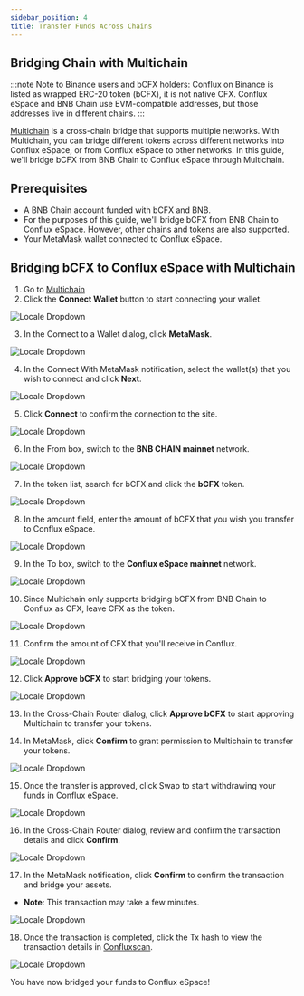 ```yaml
---
sidebar_position: 4
title: Transfer Funds Across Chains
---
```


## Bridging Chain with Multichain

:::note Note to Binance users and bCFX holders: Conflux on Binance is listed as wrapped ERC-20 token (bCFX), it is not native CFX. Conflux eSpace and BNB Chain use EVM-compatible addresses, but those addresses live in different chains.
:::

[Multichain](https://conflux.multichain.org/#/router) is a cross-chain bridge that supports multiple networks. With Multichain, you can bridge different tokens across different networks into Conflux eSpace, or from Conflux eSpace to other networks.
In this guide, we'll bridge bCFX from BNB Chain to Conflux eSpace through Multichain.

## Prerequisites
- A BNB Chain account funded with bCFX and BNB.
- For the purposes of this guide, we'll bridge bCFX from BNB Chain to Conflux eSpace. However, other chains and tokens are also supported.
- Your MetaMask wallet connected to Conflux eSpace.

## Bridging bCFX to Conflux eSpace with Multichain

1. Go to [Multichain](https://conflux.multichain.org/#/router)
2. Click the **Connect Wallet** button to start connecting your wallet.

![Locale Dropdown](./img/connectWallet.png)

3. In the Connect to a Wallet dialog, click **MetaMask**.

![Locale Dropdown](./img/connectWallet-2.png)

4. In the Connect With MetaMask notification, select the wallet(s) that you wish to connect and click **Next**.

![Locale Dropdown](./img/connectWallet-3.png)

5. Click **Connect** to confirm the connection to the site.

![Locale Dropdown](./img/connectWallet-4.png)

6. In the From box, switch to the **BNB CHAIN mainnet** network.

![Locale Dropdown](./img/connectWallet-5.png)

7. In the token list, search for bCFX and click the **bCFX** token.

![Locale Dropdown](./img/connectWallet-6.png)

8. In the amount field, enter the amount of bCFX that you wish you transfer to Conflux eSpace.

![Locale Dropdown](./img/connectWallet-7.png)

9. In the To box, switch to the **Conflux eSpace mainnet** network.

![Locale Dropdown](./img/connectWallet-8.png)

10. Since Multichain only supports bridging bCFX from BNB Chain to Conflux as CFX, leave CFX as the token.

![Locale Dropdown](./img/connectWallet-9.png)

11. Confirm the amount of CFX that you'll receive in Conflux.

![Locale Dropdown](./img/connectWallet-10.png)

12. Click **Approve bCFX** to start bridging your tokens.

![Locale Dropdown](./img/connectWallet-11.png)

13. In the Cross-Chain Router dialog, click **Approve bCFX** to start approving Multichain to transfer your tokens.

14. In MetaMask, click **Confirm** to grant permission to Multichain to transfer your tokens.

![Locale Dropdown](./img/connectWallet-12.png)

15. Once the transfer is approved, click Swap to start withdrawing your funds in Conflux eSpace.

![Locale Dropdown](./img/connectWallet-14.png)

16. In the Cross-Chain Router dialog, review and confirm the transaction details and click **Confirm**.

![Locale Dropdown](./img/connectWallet-15.png)

17. In the MetaMask notification, click **Confirm** to confirm the transaction and bridge your assets.
- **Note**: This transaction may take a few minutes.

![Locale Dropdown](./img/connectWallet-16.png)

18. Once the transaction is completed, click the Tx hash to view the transaction details in [Confluxscan](https://confluxscan.io/).

![Locale Dropdown](./img/connectWallet-17.png)


You have now bridged your funds to Conflux eSpace!

